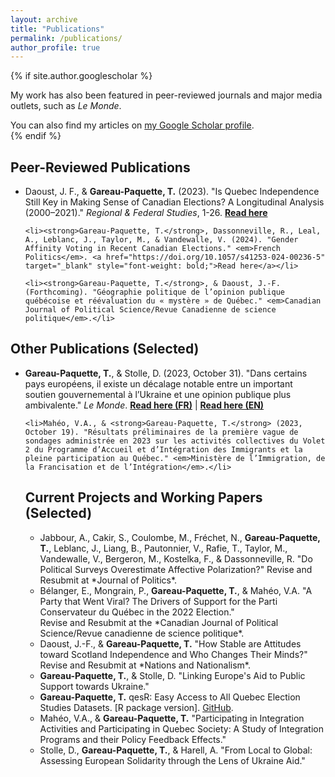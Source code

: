 ```yaml
---
layout: archive
title: "Publications"
permalink: /publications/
author_profile: true
---
```


{% if site.author.googlescholar %}


<p>
My work has also been featured in peer-reviewed journals and major media outlets, such as <em>Le Monde</em>.
</p>

  <div class="wordwrap">You can also find my articles on <a href="{{site.author.googlescholar}}">my Google Scholar profile</a>.</div>
{% endif %}

<div class="content-container">


<section id="publications">
  <h2>Peer-Reviewed Publications</h2>
  <ul>
    <li>Daoust, J. F., & <strong>Gareau-Paquette, T.</strong> (2023). "Is Quebec Independence Still Key in Making Sense of Canadian Elections? A Longitudinal Analysis (2000–2021)." <em>Regional & Federal Studies</em>, 1-26. <a href="https://www.tandfonline.com/eprint/K4ZI95VIEVNGGXEKSQRG/full?target=10.1080/13597566.2023.2233422" target="_blank" style="font-weight: bold;">Read here</a></li>
    
    <li><strong>Gareau-Paquette, T.</strong>, Dassonneville, R., Leal, A., Leblanc, J., Taylor, M., & Vandewalle, V. (2024). "Gender Affinity Voting in Recent Canadian Elections." <em>French Politics</em>. <a href="https://doi.org/10.1057/s41253-024-00236-5" target="_blank" style="font-weight: bold;">Read here</a></li>
    
    <li><strong>Gareau-Paquette, T.</strong>, & Daoust, J.-F. (Forthcoming). "Géographie politique de l’opinion publique québécoise et réévaluation du « mystère » de Québec." <em>Canadian Journal of Political Science/Revue Canadienne de science politique</em>.</li>
  </ul>

  <h2>Other Publications (Selected)</h2>
  <ul>
    <li><strong>Gareau-Paquette, T.</strong>, & Stolle, D. (2023, October 31). "Dans certains pays européens, il existe un décalage notable entre un important soutien gouvernemental à l’Ukraine et une opinion publique plus ambivalente." <em>Le Monde</em>. 
      <a href="https://www.lemonde.fr/idees/article/2023/10/31/dans-certains-pays-europeens-il-existe-un-decalage-notable-entre-un-important-soutien-gouvernemental-a-l-ukraine-et-une-opinion-publique-plus-ambivalente_6197521_3232.html" target="_blank" style="font-weight: bold;">Read here (FR)</a> | 
      <a href="https://www.lemonde.fr/en/opinion/article/2023/10/31/in-some-european-countries-there-is-a-significant-discrepancy-between-strong-government-support-for-ukraine-and-more-ambivalent-public-opinion_6217360_23.html" target="_blank" style="font-weight: bold;">Read here (EN)</a>
    </li>

    <li>Mahéo, V.A., & <strong>Gareau-Paquette, T.</strong> (2023, October 19). "Résultats préliminaires de la première vague de sondages administrée en 2023 sur les activités collectives du Volet 2 du Programme d’Accueil et d’Intégration des Immigrants et la pleine participation au Québec." <em>Ministère de l’Immigration, de la Francisation et de l’Intégration</em>.</li>
  </ul>

  <ul>
<h2>Current Projects and Working Papers (Selected)</h2>
<ul>
  <li>Jabbour, A., Cakir, S., Coulombe, M., Fréchet, N., <strong>Gareau-Paquette, T.</strong>, Leblanc, J., Liang, B., Pautonnier, V., Rafie, T., Taylor, M., Vandewalle, V., Bergeron, M., Kostelka, F., & Dassonneville, R. "Do Political Surveys Overestimate Affective Polarization?" Revise and Resubmit at *Journal of Politics*.</li>
  
  <li>Bélanger, E., Mongrain, P., <strong>Gareau-Paquette, T.</strong>, & Mahéo, V.A. "A Party that Went Viral? The Drivers of Support for the Parti Conservateur du Québec in the 2022 Election."</li> Revise and Resubmit at the *Canadian Journal of Political Science/Revue canadienne de science politique*.</li>
  
  <li>Daoust, J.-F., & <strong>Gareau-Paquette, T.</strong> "How Stable are Attitudes toward Scotland Independence and Who Changes Their Minds?"</li> Revise and Resubmit at *Nations and Nationalism*.</li>
  
  <li><strong>Gareau-Paquette, T.</strong>, & Stolle, D. "Linking Europe's Aid to Public Support towards Ukraine."</li>
  
  <li><strong>Gareau-Paquette, T.</strong> qesR: Easy Access to All Quebec Election Studies Datasets. [R package version]. <a href="https://github.com/ThomasGareau/qesR" target="_blank">GitHub</a>.</li>
  
  <li>Mahéo, V.A., & <strong>Gareau-Paquette, T.</strong> "Participating in Integration Activities and Participating in Quebec Society: A Study of Integration Programs and their Policy Feedback Effects."</li>
  
  <li>Stolle, D., <strong>Gareau-Paquette, T.</strong>, & Harell, A. "From Local to Global: Assessing European Solidarity through the Lens of Ukraine Aid."</li>

  </ul>
</section>
</div>
